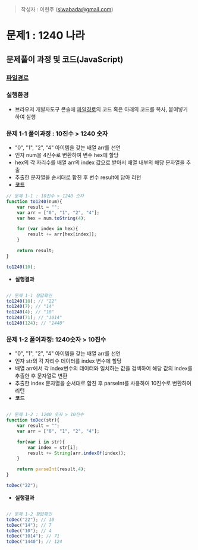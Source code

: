 > 작성자 : 이현주 (<siwabada@gmail.com>)

# 문제1 : 1240 나라

## 문제풀이 과정 및 코드(JavaScript)
### [파일경로](https://github.com/wayhome25/code-squad/blob/master/level_test_1/1240_world.js)
### 실행환경
- 브라우저 개발자도구 콘솔에 [파일경로](https://github.com/wayhome25/code-squad/blob/master/level_test_1/1240_world.js)의 코드 혹은 아래의 코드를 복사, 붙여넣기 하여 실행

### 문제 1-1 풀이과정 : 10진수 > 1240 숫자

- "0", "1", "2", "4" 아이템을 갖는 배열 arr를 선언
- 인자 num을 4진수로 변환하여 변수 hex에 할당
- hex의 각 자리수를 배열 arr의 index 값으로 받아서 배열 내부의 해당 문자열을 추출
- 추출한 문자열을 순서대로 합친 후 변수 result에 담아 리턴
- **코드**

```javascript
// 문제 1-1 : 10진수 > 1240 숫자
function to1240(num){
	var result = "";
	var arr = ["0", "1", "2", "4"];
	var hex = num.toString(4);

	for (var index in hex){
		result += arr[hex[index]];
	}

	return result;
}

to1240(10);

```
- **실행결과**

```javascript

// 문제 1-1 정답확인
to1240(10); // "22"
to1240(7); // "14"
to1240(4); // "10"
to1240(71); // "1014"
to1240(124); // "1440"

```

### 문제 1-2 풀이과정: 1240숫자 > 10진수
- "0", "1", "2", "4" 아이템을 갖는 배열 arr를 선언
- 인자 str의 각 자리수 데이터를 index 변수에 할당
- 배열 arr에서 각 index변수의 데이터와 일치하는 값을 검색하여 해당 값의 index를 추출한 후 문자열로 변환  
- 추출한 index 문자열을 순서대로 합친 후 parseInt를 사용하여 10진수로 변환하여 리턴
- **코드**

```javascript

// 문제 1-2 : 1240 숫자 > 10진수
function toDec(str){
	var result = "";
	var arr = ["0", "1", "2", "4"];

	for(var i in str){
		var index = str[i];
		result += String(arr.indexOf(index));
	}

	return parseInt(result,4);
}

toDec("22");

```
- **실행결과**

```javascript

// 문제 1-2 정답확인
toDec("22"); // 10
toDec("14"); // 7
toDec("10"); // 4
toDec("1014"); // 71
toDec("1440"); // 124

```
